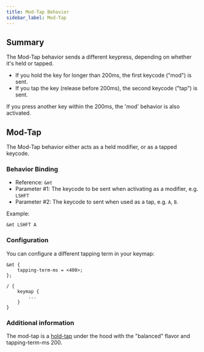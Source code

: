 ```yaml
---
title: Mod-Tap Behavior
sidebar_label: Mod-Tap
---
```


## Summary

The Mod-Tap behavior sends a different keypress, depending on whether it's held or tapped.

- If you hold the key for longer than 200ms, the first keycode ("mod") is sent.
- If you tap the key (release before 200ms), the second keycode ("tap") is sent.

If you press another key within the 200ms, the 'mod' behavior is also activated.

## Mod-Tap

The Mod-Tap behavior either acts as a held modifier, or as a tapped keycode.

### Behavior Binding

- Reference: `&mt`
- Parameter #1: The keycode to be sent when activating as a modifier, e.g. `LSHFT`
- Parameter #2: The keycode to sent when used as a tap, e.g. `A`, `B`.

Example:

```
&mt LSHFT A
```

### Configuration

You can configure a different tapping term in your keymap:

```
&mt {
    tapping-term-ms = <400>;
};

/ {
    keymap {
        ...
    }
}
```

### Additional information

The mod-tap is a [hold-tap](./hold-tap.md) under the hood with the "balanced" flavor and tapping-term-ms 200.
